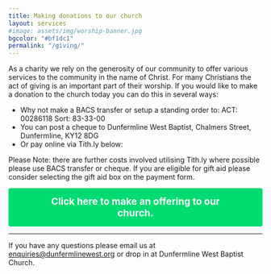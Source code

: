 ```yaml
---
title: Making donations to our church
layout: services
#image: assets/img/worship-banner.jpg
bgcolor: "#bf1dc1"
permalink: "/giving/"
---
```

<div class='row'>
<div class="col-lg-12 text-normal">

As a charity we rely on the generosity of our community to offer various services to the community in the name of Christ. For many Christians the act of giving is an important part of their worship. If you would like to make a donation to the church today you can do this in several ways:

* Why not make a BACS transfer or setup a standing order to: ACT: 00286118 Sort: 83-33-00
* You can post a cheque to Dunfermline West Baptist, Chalmers Street, Dunfermline, KY12 8DG
* Or pay online via Tith.ly below:

Please Note: there are further costs involved utilising Tith.ly where possible please use BACS transfer or cheque. If you are eligible for gift aid please consider selecting the gift aid box on the payment form.

<button class="tithely-give-btn" style="background-color: #00DB72;font-family: inherit;font-weight: bold;font-size: 19px; padding: 15px 70px; border-radius: 4px; cursor: pointer; background-image: none; color: white; text-shadow: none; display: inline-block; float: none; border: none;" data-church-id="1311056">Click here to make an offering to our church.</button>
<script src="https://tithe.ly/widget/v3/give.js?3"></script>
<script>
var tw = create_tithely_widget();
</script>

<hr />

<p>
If you have any questions please email us at <a href='mailto:enquiries@dunfermlinewest.org?subject=kidzclub'>enquiries@dunfermlinewest.org</a> or drop in at Dunfermline West Baptist Church.
</p>
</div>
</div>
